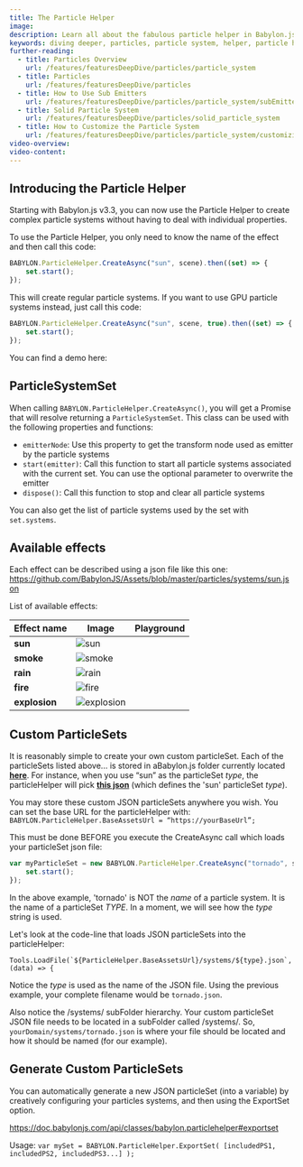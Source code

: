 ```yaml
---
title: The Particle Helper
image:
description: Learn all about the fabulous particle helper in Babylon.js.
keywords: diving deeper, particles, particle system, helper, particle helper
further-reading:
  - title: Particles Overview
    url: /features/featuresDeepDive/particles/particle_system
  - title: Particles
    url: /features/featuresDeepDive/particles
  - title: How to Use Sub Emitters
    url: /features/featuresDeepDive/particles/particle_system/subEmitters
  - title: Solid Particle System
    url: /features/featuresDeepDive/particles/solid_particle_system
  - title: How to Customize the Particle System
    url: /features/featuresDeepDive/particles/particle_system/customizingParticles
video-overview:
video-content:
---
```


## Introducing the Particle Helper

Starting with Babylon.js v3.3, you can now use the Particle Helper to create complex particle systems without having to deal with individual properties.

To use the Particle Helper, you only need to know the name of the effect and then call this code:

```javascript
BABYLON.ParticleHelper.CreateAsync("sun", scene).then((set) => {
    set.start();
});
```

This will create regular particle systems. If you want to use GPU particle systems instead, just call this code:

```javascript
BABYLON.ParticleHelper.CreateAsync("sun", scene, true).then((set) => {
    set.start();
});
```

You can find a demo here: <Playground id="#1VGT5D#2" title="Particle Helper Example" description="Simple example of creating a particle system with the particle helper." isMain={true} category="Particles"/>

## ParticleSystemSet

When calling `BABYLON.ParticleHelper.CreateAsync()`, you will get a Promise that will resolve returning a `ParticleSystemSet`.
This class can be used with the following properties and functions:

- `emitterNode`: Use this property to get the transform node used as emitter by the particle systems
- `start(emitter)`: Call this function to start all particle systems associated with the current set. You can use the optional parameter to overwrite the emitter
- `dispose()`: Call this function to stop and clear all particle systems

You can also get the list of particle systems used by the set with `set.systems`.

## Available effects

Each effect can be described using a json file like this one: https://github.com/BabylonJS/Assets/blob/master/particles/systems/sun.json

List of available effects:

| Effect name   | Image                                             | Playground                                                                                          |
| ------------- | ------------------------------------------------- | --------------------------------------------------------------------------------------------------- |
| **sun**       | ![sun](/img/how_to/Particles/sun.jpg)             | <Playground id="#1VGT5D#2" title="Particle Sun Demo" description="Particle Sun Demo."/>             |
| **smoke**     | ![smoke](/img/how_to/Particles/smoke.jpg)         | <Playground id="#HT18SF#0" title="Particle Smoke Demo" description="Particle Smoke Demo."/>         |
| **rain**      | ![rain](/img/how_to/Particles/rain.jpg)           | <Playground id="#XQ8H3C#0" title="Particle Rain Demo" description="Particle Rain Demo."/>           |
| **fire**      | ![fire](/img/how_to/Particles/fire.jpg)           | <Playground id="#7IM02G#0" title="Particle Fire Demo" description="Particle Fire Demo."/>           |
| **explosion** | ![explosion](/img/how_to/Particles/explosion.jpg) | <Playground id="#X37LS1#3" title="Particle Explosion Demo" description="Particle Explosion Demo."/> |

## Custom ParticleSets

It is reasonably simple to create your own custom particleSet. Each of the particleSets listed above... is stored in aBabylon.js folder currently located [**here**](https://github.com/BabylonJS/Assets/tree/master/particles/systems). For instance, when you use “sun” as the particleSet _type_, the particleHelper will pick [**this json**](https://github.com/BabylonJS/Assets/blob/master/particles/systems/sun.json) (which defines the 'sun' particleSet _type_).

You may store these custom JSON particleSets anywhere you wish. You can set the base URL for the particleHelper with: `BABYLON.ParticleHelper.BaseAssetsUrl = “https://yourBaseUrl”;`

This must be done BEFORE you execute the CreateAsync call which loads your particleSet json file:

```javascript
var myParticleSet = new BABYLON.ParticleHelper.CreateAsync("tornado", scene).then(function(set) {
    set.start();
});
```

In the above example, 'tornado' is NOT the _name_ of a particle system. It is the name of a particleSet _TYPE_. In a moment, we will see how the _type_ string is used.

Let's look at the code-line that loads JSON particleSets into the particleHelper:

`` Tools.LoadFile(`${ParticleHelper.BaseAssetsUrl}/systems/${type}.json`, (data) => { ``

Notice the _type_ is used as the name of the JSON file. Using the previous example, your complete filename would be `tornado.json`.

Also notice the /systems/ subFolder hierarchy. Your custom particleSet JSON file needs to be located in a subFolder called /systems/. So, `yourDomain/systems/tornado.json` is where your file should be located and how it should be named (for our example).

## Generate Custom ParticleSets

You can automatically generate a new JSON particleSet (into a variable) by creatively configuring your particles systems, and then using the ExportSet option.

https://doc.babylonjs.com/api/classes/babylon.particlehelper#exportset

Usage: `var mySet = BABYLON.ParticleHelper.ExportSet( [includedPS1, includedPS2, includedPS3...] );`

